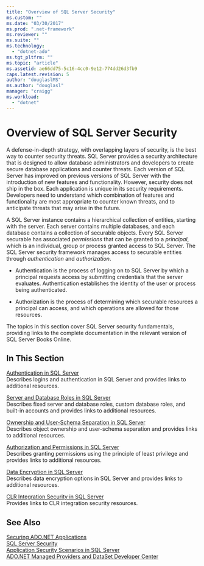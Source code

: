 ```yaml
---
title: "Overview of SQL Server Security"
ms.custom: ""
ms.date: "03/30/2017"
ms.prod: ".net-framework"
ms.reviewer: ""
ms.suite: ""
ms.technology: 
  - "dotnet-ado"
ms.tgt_pltfrm: ""
ms.topic: "article"
ms.assetid: ae66dd75-5c16-4cc0-9e12-774dd26d3fb9
caps.latest.revision: 5
author: "douglaslMS"
ms.author: "douglasl"
manager: "craigg"
ms.workload: 
  - "dotnet"
---
```

# Overview of SQL Server Security
A defense-in-depth strategy, with overlapping layers of security, is the best way to counter security threats. SQL Server provides a security architecture that is designed to allow database administrators and developers to create secure database applications and counter threats. Each version of SQL Server has improved on previous versions of SQL Server with the introduction of new features and functionality. However, security does not ship in the box. Each application is unique in its security requirements. Developers need to understand which combination of features and functionality are most appropriate to counter known threats, and to anticipate threats that may arise in the future.  
  
 A SQL Server instance contains a hierarchical collection of entities, starting with the server. Each server contains multiple databases, and each database contains a collection of securable objects. Every SQL Server securable has associated *permissions* that can be granted to a *principal*, which is an individual, group or process granted access to SQL Server. The SQL Server security framework manages access to securable entities through *authentication* and *authorization*.  
  
-   Authentication is the process of logging on to SQL Server by which a principal requests access by submitting credentials that the server evaluates. Authentication establishes the identity of the user or process being authenticated.  
  
-   Authorization is the process of determining which securable resources a principal can access, and which operations are allowed for those resources.  
  
 The topics in this section cover SQL Server security fundamentals, providing links to the complete documentation in the relevant version of SQL Server Books Online.  
  
## In This Section  
 [Authentication in SQL Server](../../../../../docs/framework/data/adonet/sql/authentication-in-sql-server.md)  
 Describes logins and authentication in SQL Server and provides links to additional resources.  
  
 [Server and Database Roles in SQL Server](../../../../../docs/framework/data/adonet/sql/server-and-database-roles-in-sql-server.md)  
 Describes fixed server and database roles, custom database roles, and built-in accounts and provides links to additional resources.  
  
 [Ownership and User-Schema Separation in SQL Server](../../../../../docs/framework/data/adonet/sql/ownership-and-user-schema-separation-in-sql-server.md)  
 Describes object ownership and  user-schema separation and provides links to additional resources.  
  
 [Authorization and Permissions in SQL Server](../../../../../docs/framework/data/adonet/sql/authorization-and-permissions-in-sql-server.md)  
 Describes granting permissions using the principle of least privilege and provides links to additional resources.  
  
 [Data Encryption in SQL Server](../../../../../docs/framework/data/adonet/sql/data-encryption-in-sql-server.md)  
 Describes data encryption options in SQL Server and provides links to additional resources.  
  
 [CLR Integration Security in SQL Server](../../../../../docs/framework/data/adonet/sql/clr-integration-security-in-sql-server.md)  
 Provides links to CLR integration security resources.  
  
## See Also  
 [Securing ADO.NET Applications](../../../../../docs/framework/data/adonet/securing-ado-net-applications.md)  
 [SQL Server Security](../../../../../docs/framework/data/adonet/sql/sql-server-security.md)  
 [Application Security Scenarios in SQL Server](../../../../../docs/framework/data/adonet/sql/application-security-scenarios-in-sql-server.md)  
 [ADO.NET Managed Providers and DataSet Developer Center](http://go.microsoft.com/fwlink/?LinkId=217917)
